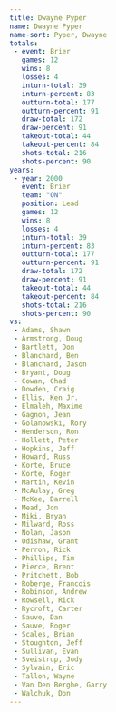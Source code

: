 ```yaml
---
title: Dwayne Pyper
name: Dwayne Pyper
name-sort: Pyper, Dwayne
totals:
 - event: Brier
   games: 12
   wins: 8
   losses: 4
   inturn-total: 39
   inturn-percent: 83
   outturn-total: 177
   outturn-percent: 91
   draw-total: 172
   draw-percent: 91
   takeout-total: 44
   takeout-percent: 84
   shots-total: 216
   shots-percent: 90
years:
 - year: 2000
   event: Brier
   team: "ON"
   position: Lead
   games: 12
   wins: 8
   losses: 4
   inturn-total: 39
   inturn-percent: 83
   outturn-total: 177
   outturn-percent: 91
   draw-total: 172
   draw-percent: 91
   takeout-total: 44
   takeout-percent: 84
   shots-total: 216
   shots-percent: 90
vs:
 - Adams, Shawn
 - Armstrong, Doug
 - Bartlett, Don
 - Blanchard, Ben
 - Blanchard, Jason
 - Bryant, Doug
 - Cowan, Chad
 - Dowden, Craig
 - Ellis, Ken Jr.
 - Elmaleh, Maxime
 - Gagnon, Jean
 - Golanowski, Rory
 - Henderson, Ron
 - Hollett, Peter
 - Hopkins, Jeff
 - Howard, Russ
 - Korte, Bruce
 - Korte, Roger
 - Martin, Kevin
 - McAulay, Greg
 - McKee, Darrell
 - Mead, Jon
 - Miki, Bryan
 - Milward, Ross
 - Nolan, Jason
 - Odishaw, Grant
 - Perron, Rick
 - Phillips, Tim
 - Pierce, Brent
 - Pritchett, Bob
 - Roberge, Francois
 - Robinson, Andrew
 - Rowsell, Rick
 - Rycroft, Carter
 - Sauve, Dan
 - Sauve, Roger
 - Scales, Brian
 - Stoughton, Jeff
 - Sullivan, Evan
 - Sveistrup, Jody
 - Sylvain, Eric
 - Tallon, Wayne
 - Van Den Berghe, Garry
 - Walchuk, Don
---
```

